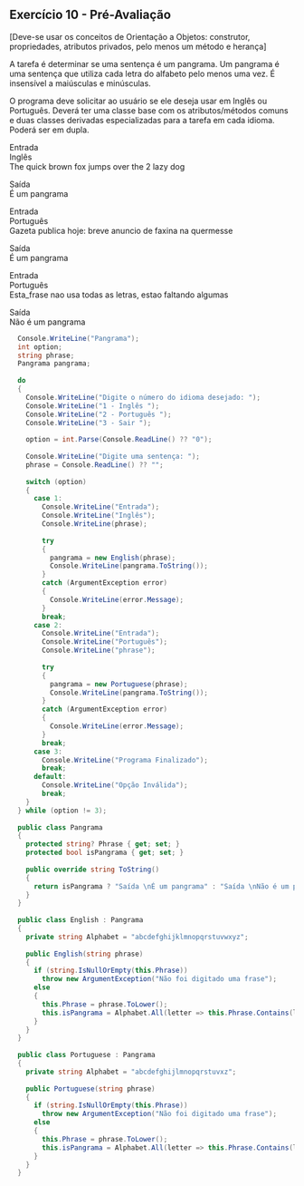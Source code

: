 ## Exercício 10 - Pré-Avaliação

[Deve-se usar os conceitos de Orientação a Objetos: construtor, propriedades, atributos privados, pelo menos um método e herança] 

A tarefa é determinar se uma sentença é um pangrama. Um pangrama é uma sentença que utiliza cada letra do alfabeto pelo menos uma vez. É insensível a maiúsculas e minúsculas.

O programa deve solicitar ao usuário se ele deseja usar em Inglês ou Português. Deverá ter uma classe base com os atributos/métodos comuns e duas classes derivadas especializadas para a tarefa em cada idioma.  Poderá ser em dupla.

Entrada<br>
Inglês<br>
The quick brown fox jumps over the 2 lazy dog

Saída <br>
É um pangrama

Entrada<br>
Português<br>
Gazeta publica hoje: breve anuncio de faxina na quermesse

Saída<br>
É um pangrama

Entrada<br>
Português<br>
Esta_frase nao usa todas as letras, estao faltando algumas

Saída<br>
Não é um pangrama

```csharp
  Console.WriteLine("Pangrama");
  int option;
  string phrase;
  Pangrama pangrama;
  
  do
  {
    Console.WriteLine("Digite o número do idioma desejado: ");
    Console.WriteLine("1 - Inglês ");
    Console.WriteLine("2 - Português ");
    Console.WriteLine("3 - Sair ");
  
    option = int.Parse(Console.ReadLine() ?? "0");
  
    Console.WriteLine("Digite uma sentença: ");
    phrase = Console.ReadLine() ?? "";
  
    switch (option)
    {
      case 1:
        Console.WriteLine("Entrada");
        Console.WriteLine("Inglês");
        Console.WriteLine(phrase);
  
        try
        {
          pangrama = new English(phrase);
          Console.WriteLine(pangrama.ToString());
        }
        catch (ArgumentException error)
        {
          Console.WriteLine(error.Message);
        }
        break;
      case 2:
        Console.WriteLine("Entrada");
        Console.WriteLine("Português");
        Console.WriteLine("phrase");
  
        try
        {
          pangrama = new Portuguese(phrase);
          Console.WriteLine(pangrama.ToString());
        }
        catch (ArgumentException error)
        {
          Console.WriteLine(error.Message);
        }
        break;
      case 3:
        Console.WriteLine("Programa Finalizado");
        break;
      default:
        Console.WriteLine("Opção Inválida");
        break;
    }
  } while (option != 3);
  
  public class Pangrama
  {
    protected string? Phrase { get; set; }
    protected bool isPangrama { get; set; }
  
    public override string ToString()
    {
      return isPangrama ? "Saída \nÉ um pangrama" : "Saída \nNão é um pangrama";
    }
  }
  
  public class English : Pangrama
  {
    private string Alphabet = "abcdefghijklmnopqrstuvwxyz";
  
    public English(string phrase)
    {
      if (string.IsNullOrEmpty(this.Phrase))
        throw new ArgumentException("Não foi digitado uma frase");
      else
      {
        this.Phrase = phrase.ToLower();
        this.isPangrama = Alphabet.All(letter => this.Phrase.Contains(letter));
      }
    }
  }
  
  public class Portuguese : Pangrama
  {
    private string Alphabet = "abcdefghijlmnopqrstuvxz";
  
    public Portuguese(string phrase)
    {
      if (string.IsNullOrEmpty(this.Phrase))
        throw new ArgumentException("Não foi digitado uma frase");
      else
      {
        this.Phrase = phrase.ToLower();
        this.isPangrama = Alphabet.All(letter => this.Phrase.Contains(letter));
      }
    }
  }
```
